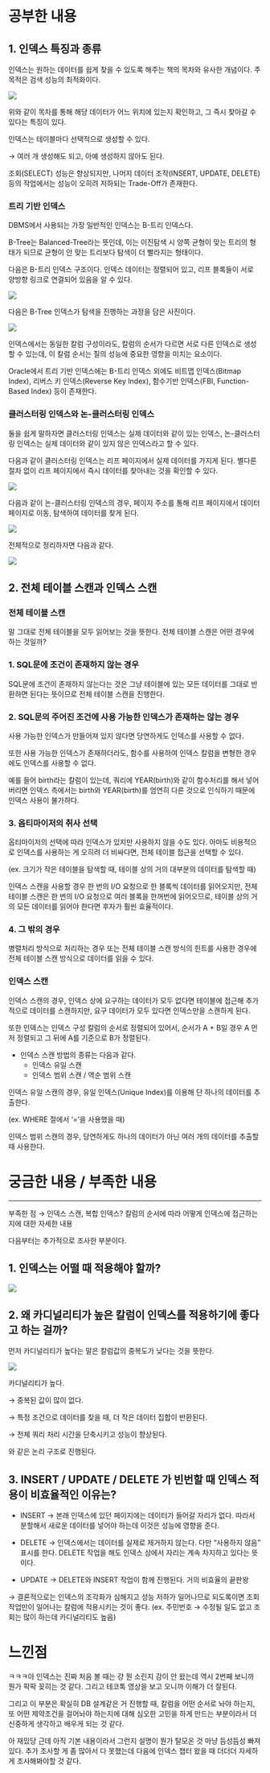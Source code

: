 # 공부한 내용

## **1. 인덱스 특징과 종류**

인덱스는 원하는 데이터를 쉽게 찾을 수 있도록 해주는 책의 목차와 유사한 개념이다. 주 목적은 검색 성능의 최적화이다.

![](https://user-images.githubusercontent.com/24884819/56257764-5bd79b00-6108-11e9-9772-56d667903602.png)

위와 같이 목차를 통해 해당 데이터가 어느 위치에 있는지 확인하고, 그 즉시 찾아갈 수 있다는 특징이 있다.

인덱스는 테이블마다 선택적으로 생성할 수 있다.

→ 여러 개 생성해도 되고, 아예 생성하지 않아도 된다.

조회(SELECT) 성능은 향상되지만, 나머지 데이터 조작(INSERT, UPDATE, DELETE) 등의 작업에서는 성능이 오히려 저하되는 Trade-Off가 존재한다.

### 트리 기반 인덱스

DBMS에서 사용되는 가장 일반적인 인덱스는 B-트리 인덱스다.

B-Tree는 Balanced-Tree라는 뜻인데, 이는  이진탐색 시 양쪽 균형이 맞는 트리의 형태가 되므로 균형이 안 맞는 트리보다 탐색이 더 빨라지는 형태이다.

다음은 B-트리 인덱스 구조이다. 인덱스 데이터는 정렬되어 있고, 리프 블록들이 서로 양방향 링크로 연결되어 있음을 알 수 있다.

![](https://prod-files-secure.s3.us-west-2.amazonaws.com/5486ac02-837a-4340-b853-a8cd7b03f65f/1bbacdcd-24fd-456c-a484-004dc9682782/Untitled.png)

다음은 B-Tree 인덱스가 탐색을 진행하는 과정을 담은 사진이다.

![](https://prod-files-secure.s3.us-west-2.amazonaws.com/5486ac02-837a-4340-b853-a8cd7b03f65f/66c5fcf2-26f0-4725-ad57-da8f1dfca4ef/%E1%84%89%E1%85%B3%E1%84%8F%E1%85%B3%E1%84%85%E1%85%B5%E1%86%AB%E1%84%89%E1%85%A3%E1%86%BA_2024-04-04_%E1%84%8B%E1%85%A9%E1%84%8C%E1%85%A5%E1%86%AB_10.36.07.png)

인덱스에서는 동일한 칼럼 구성이라도, 칼럼의 순서가 다르면 서로 다른 인덱스로 생성할 수 있는데, 이 칼럼 순서는 질의 성능에 중요한 영향을 미치는 요소이다.

Oracle에서 트리 기반 인덱스에는 B-트리 인덱스 외에도 비트맵 인덱스(Bitmap Index), 리버스 키 인덱스(Reverse Key Index), 함수기반 인덱스(FBI, Function-Based Index) 등이 존재한다.

### **클러스터링 인덱스와 논-클러스터링 인덱스**

둘을 쉽게 말하자면 클러스터링 인덱스는 실제 데이터와 같이 있는 인덱스, 논-클러스터링 인덱스는 실제 데이터와 같이 있지 않은 인덱스라고 할 수 있다.

다음과 같이 클러스터링 인덱스는 리프 페이지에서 실제 데이터를 가지게 된다. 별다른 절차 없이 리프 페이지에서 즉시 데이터를 찾아내는 것을 확인할 수 있다.

![](https://prod-files-secure.s3.us-west-2.amazonaws.com/5486ac02-837a-4340-b853-a8cd7b03f65f/d7fa5913-661c-4e21-8c28-6be97f9f7fe3/Untitled.png)

다음과 같이 논-클러스터링 인덱스의 경우, 페이지 주소를 통해 리프 페이지에서 데이터 페이지로 이동, 탐색하여 데이터를 찾게 된다.

![](https://prod-files-secure.s3.us-west-2.amazonaws.com/5486ac02-837a-4340-b853-a8cd7b03f65f/63ed6272-f6e3-4140-8144-80172185cf2e/Untitled.png)

전체적으로 정리하자면 다음과 같다.

![](https://prod-files-secure.s3.us-west-2.amazonaws.com/5486ac02-837a-4340-b853-a8cd7b03f65f/f681ae36-4478-4ec4-a484-d6b440ac6f0b/Untitled.png)

## 2. 전체 테이블 스캔과 인덱스 스캔

### 전체 테이블 스캔

말 그대로 전체 테이블을 모두 읽어보는 것을 뜻한다. 전체 테이블 스캔은 어떤 경우에 하는 것일까?

### 1. SQL문에 조건이 존재하지 않는 경우

SQL문에 조건이 존재하지 않는다는 것은 그냥 테이블에 있는 모든 데이터를 그대로 반환하면 된다는 뜻이므로 전체 테이블 스캔을 진행한다.

### 2. SQL문의 주어진 조건에 사용 가능한 인덱스가 존재하는 않는 경우

사용 가능한 인덱스가 만들어져 있지 않다면 당연하게도 인덱스를 사용할 수 없다.

또한 사용 가능한 인덱스가 존재하더라도, 함수를 사용하여 인덱스 칼럼을 변형한 경우에도 인덱스를 사용할 수 없다.

예를 들어 birth라는 칼럼이 있는데, 쿼리에 YEAR(birth)와 같이 함수처리를 해서 넣어버리면 인덱스 측에서는 birth와 YEAR(birth)를 엄연히 다른 것으로 인식하기 때문에 인덱스 사용이 불가하다.

### 3. 옵티마이저의 취사 선택

옵티마이저의 선택에 따라 인덱스가 있지만 사용하지 않을 수도 있다. 아마도 비용적으로 인덱스를 사용하는 게 오히려 더 비싸다면, 전체 테이블 접근을 선택할 수 있다.

(ex. 크기가 작은 테이블을 탐색할 때, 테이블 상의 거의 대부분의 데이터를 탐색할 때)

인덱스 스캔을 사용할 경우 한 번의 I/O 요청으로 한 블록씩 데이터를 읽어오지만, 전체 테이블 스캔은 한 번의 I/O 요청으로 여러 블록을 한꺼번에 읽어오므로, 테이블 상의 거의 모든 데이터를 읽어야 한다면 후자가 훨씬 효율적이다.

### 4. 그 밖의 경우

병렬처리 방식으로 처리하는 경우 또는 전체 테이블 스캔 방식의 힌트를 사용한 경우에 전체 테이블 스캔 방식으로 데이터를 읽을 수 있다.

### 인덱스 스캔

인덱스 스캔의 경우, 인덱스 상에 요구하는 데이터가 모두 없다면 테이블에 접근해 추가적으로 데이터를 스캔하지만, 요구 데이터가 모두 있다면 인덱스만을 스캔하게 된다.

또한 인덱스는 인덱스 구성 칼럼의 순서로 정렬되어 있어서, 순서가 A + B일 경우 A 먼저 정렬되고 그 뒤에 A를 기준으로 B가 정렬된다.

- 인덱스 스캔 방법의 종류는 다음과 같다.
    - 인덱스 유일 스캔
    - 인덱스 범위 스캔 / 역순 범위 스캔

인덱스 유일 스캔의 경우, 유일 인덱스(Unique Index)를 이용해 단 하나의 데이터를 추출한다.

(ex. WHERE 절에서 ‘=’을 사용했을 때)

인덱스 범위 스캔의 경우, 당연하게도 하나의 데이터가 아닌 여러 개의 데이터를 추출할 때 사용한다.

# 궁금한 내용 / 부족한 내용

---

부족한 점 → 인덱스 스캔, 복합 인덱스? 칼럼의 순서에 따라 어떻게 인덱스에 접근하는지에 대한 자세한 내용

다음부터는 추가적으로 조사한 부분이다.

## 1. 인덱스는 어떨 때 적용해야 할까?

![](https://prod-files-secure.s3.us-west-2.amazonaws.com/5486ac02-837a-4340-b853-a8cd7b03f65f/1436096a-883f-4572-9879-c1ea3ce60089/Untitled.png)

## 2. 왜 카디널리티가 높은 칼럼이 인덱스를 적용하기에 좋다고 하는 걸까?

먼저 카디널리티가 높다는 말은 칼럼값의 중복도가 낮다는 것을 뜻한다.

![](https://prod-files-secure.s3.us-west-2.amazonaws.com/5486ac02-837a-4340-b853-a8cd7b03f65f/2ef06106-4ee4-4d65-909c-c3daf100713d/Untitled.png)

카디널리티가 높다.

→ 중복된 값이 많이 없다.

→ 특정 조건으로 데이터를 찾을 때, 더 작은 데이터 집합이 반환된다.

→ 전체 쿼리 처리 시간을 단축시키고 성능이 향상된다.

와 같은 논리 구조로 진행된다.

## 3. INSERT / UPDATE / DELETE 가 빈번할 때 인덱스 적용이 비효율적인 이유는?

- INSERT → 본래 인덱스에 있던 페이지에는 데이터가 들어갈 자리가 없다. 따라서 분할해서 새로운 데이터를 넣어야 하는데 이것은 성능에 영향을 준다.

- DELETE → 인덱스에서는 데이터를 실제로 제거하지 않는다. 다만 “사용하지 않음” 표시를 한다. DELETE 작업을 해도 인덱스 상에서 자리는 계속 차지하고 있다는 뜻이다.

- UPDATE → DELETE와 INSERT 작업이 함께 진행된다. 거의 비효율의 끝판왕

→ 결론적으로는 인덱스의 조각화가 심해지고 성능 저하가 일어나므로 되도록이면 조회 작업만이 일어나는 칼럼에 적용시키는 것이 좋다. (ex. 주민번호 → 수정될 일도 없고 조회는 많이 하는데 카디널리티도 높음)

# 느낀점

ㅋㅋㅋ아 인덱스는 진짜 처음 볼 때는 걍 뭔 소린지 감이 안 왔는데 역시 2번째 보니까 뭔가 팍팍 꽂히는 것 같다. 그리고 테코톡 영상을 보고 오니까 이해가 더 잘된다.

그리고 이 부분은 확실히 DB 설계같은 거 진행할 때, 칼럼을 어떤 순서로 놔야 하는지, 또 어떤 제약조건을 걸어놔야 하는지에 대해 심오한 고민을 하게 만드는 부분이라서 더 신중하게 생각하고 배우게 되는 것 같다.

아 재밌당 근데 아직 기본 내용이라서 그런지 설명이 뭔가 탈모온 것 마냥 듬성듬성 빠져있다. 추가 조사할 게 좀 많아서 다 못했는데 다음에 인덱스 챕터 왔을 때 더더더 자세하게 조사해봐야할 것 같다.